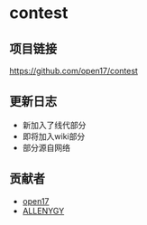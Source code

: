 # contest
## 项目链接
https://github.com/open17/contest
## 更新日志
- 新加入了线代部分
- 即将加入wiki部分
- 部分源自网络
## 贡献者
- [open17](https://github.com/open17/)
- [ALLENYGY](https://github.com/ALLENYGY)